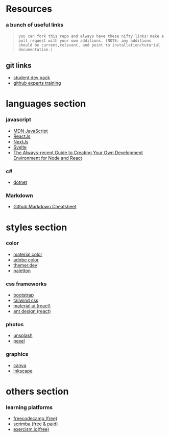 <!-- ! resource list hero -->
# Resources
### a bunch of useful links

>`you can fork this repo and always have these nifty links!`
>`make a pull request with your own additions. (NOTE: any additions should be current,relevant, and point to installation/tutorial documentation.)`

## git links

- [student dev pack](https://education.github.com/pack) 
- [github experts training](https://education.github.com/students/experts)

# languages section
### javascript
- [MDN JavaScript](https://developer.mozilla.org/en-US/docs/Web/javascript)
- [ReactJs](https://reactjs.org/tutorial/tutorial.html)
- [NextJs](https://nextjs.org/learn/basics/create-nextjs-app?utm_source=next-site&utm_medium=nav-cta&utm_campaign=next-website)
- [Svelte](https://svelte.dev/tutorial/basics)
- [The Always-recent Guide to Creating Your Own Development Environment for Node and React](https://jscomplete.com/learn/1rd-reactful)

### c#
- [dotnet](https://docs.microsoft.com/en-us/dotnet/csharp/)

### Markdown
- [Github Markdown Cheatsheet](https://github.com/adam-p/markdown-here/wiki/Markdown-Cheatsheet)
# styles section
### color 
- [material color](https://material.io/resources/color/#!/?view.left=1&view.right=0&primary.color=7B1FA2&secondary.color=FF6D00) 
- [adobe color](https://color.adobe.com/create/color-wheel)
- [themer.dev](https://themer.dev/)
- [paletton](https://paletton.com/#uid=1000u0kllllaFw0g0qFqFg0w0aF)

### css frameworks
- [bootstrap](https://getbootstrap.com/docs/4.5/getting-started/introduction/)
- [tailwind css](https://tailwindcss.com/docs/installation)
- [material ui (react)](https://material-ui.com/getting-started/installation/)
- [ant design (react)](https://ant.design/docs/react/introduce)

### photos
- [unsplash](https://unsplash.com/)
- [pexel](https://www.pexels.com/)

### graphics
- [canva](https://www.canva.com/)
- [inkscape](https://inkscape.org/release/1.0/windows/)

# others section
### learning platforms
- [freecodecamp (free)](https://www.freecodecamp.org/learn)
- [scrimba (free & paid)](https://scrimba.com/allcourses)
- [exercism.io(free)](https://exercism.io/my/tracks)
